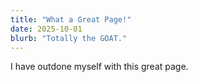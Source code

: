 ```yaml
---
title: "What a Great Page!"
date: 2025-10-01
blurb: "Totally the GOAT."
---
```

I have outdone myself with this great page.
